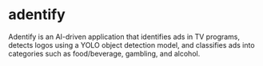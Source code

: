 # adentify
Adentify is an AI-driven application that identifies ads in TV programs, detects logos using a YOLO  object detection model, and classifies ads into categories such as food/beverage, gambling, and alcohol.
